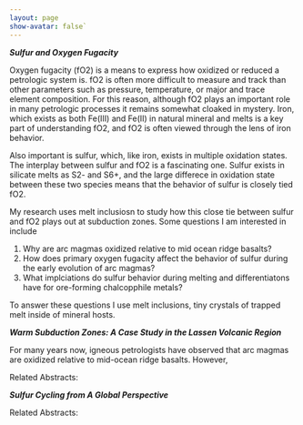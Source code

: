 ```yaml
---
layout: page
show-avatar: false`
---
```


**_Sulfur and Oxygen Fugacity_**

Oxygen fugacity (fO2) is a means to express how oxidized or reduced a petrologic system is. fO2 is often more difficult to measure and track than other parameters such as pressure, temperature, or major and trace element composition. For this reason, although fO2 plays an important role in many petrologic processes it remains somewhat cloaked in mystery. Iron, which exists as both Fe(III) and Fe(II) in natural mineral and melts is a key part of understanding fO2, and fO2 is often viewed through the lens of iron behavior. 

Also important is sulfur, which, like iron, exists in multiple oxidation states. The interplay between sulfur and fO2 is a fascinating one. Sulfur exists in silicate melts as S2- and S6+, and the large differece in oxidation state between these two species means that the behavior of sulfur is closely tied fO2. 

My research uses melt inclusiosn to study how this close tie between sulfur and fO2 plays out at subduction zones. Some questions I am interested in include

1. Why are arc magmas oxidized relative to mid ocean ridge basalts? 
2. How does primary oxygen fugacity affect the behavior of sulfur during the early evolution of arc magmas?
3. What implciations do sulfur behavior during melting and differentiatons have for ore-forming chalcopphile metals?

To answer these questions I use melt inclusions, tiny crystals of trapped melt inside of mineral hosts. 

**_Warm Subduction Zones: A Case Study in the Lassen Volcanic Region_**

For many years now, igneous petrologists have observed that arc magmas are oxidized relative to mid-ocean ridge basalts. However, 

Related Abstracts:  

**_Sulfur Cycling from A Global Perspective_**

Related Abstracts:
